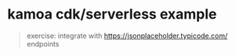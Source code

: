 # kamoa cdk/serverless example

> exercise: integrate with https://jsonplaceholder.typicode.com/ endpoints
